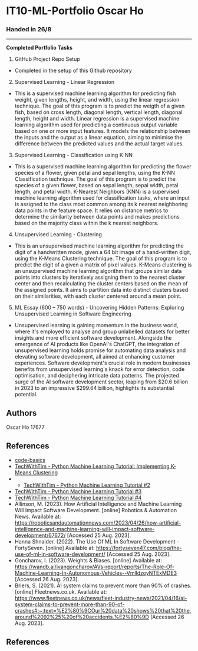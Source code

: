 # IT10-ML-Portfolio Oscar Ho
### Handed in 26/8

---

**Completed Portfolio Tasks**
1. GitHub Project Repo Setup
  - Completed in the setup of this Github repository
2. Supervised Learning - Linear Regression
  - This is a supervised machine learning algorithm for predicting  fish weight, given lengths, height, and width, using the linear regression technique. The goal of this program is to predict the weigth of a given fish, based on cross length, diagonal length, vertical length, diagonal length, height and width. Linear regression is a supervised machine learning algorithm used for predicting a continuous output variable based on one or more input features. It models the relationship between the inputs and the output as a linear equation, aiming to minimise the difference between the predicted values and the actual target values.
3. Supervised Learning - Classification using K-NN
  - This is a supervised machine learning algorithm for predicting the flower species of a flower, given petal and sepal lengths, using the K-NN Classification technique. The goal of this program is to predict the species of a given flower, based on sepal length, sepal width, petal length, and petal width. K-Nearest Neighbors (KNN) is a supervised machine learning algorithm used for classification tasks, where an input is assigned to the class most common among its k nearest neighboring data points in the feature space. It relies on distance metrics to determine the similarity between data points and makes predictions based on the majority class within the k nearest neighbors.
4. Unsupervised Learning - Clustering
  - This is an unsupervised machine learning algorithm for predicting the digit of a handwritten mode, given a 64 bit image of a hand-written digit, using the K-Means Clustering technique. The goal of this program is to predict the digit of a given a matrix of pixel values. K-Means clustering is an unsupervised machine learning algorithm that groups similar data points into clusters by iteratively assigning them to the nearest cluster center and then recalculating the cluster centers based on the mean of the assigned points. It aims to partition data into distinct clusters based on their similarities, with each cluster centered around a mean point.
5. ML Essay (600 – 750 words) - Uncovering Hidden Patterns: Exploring Unsupervised Learning in Software Engineering
  - Unsupervised learning is gaining momentum in the business world, where it's employed to analyse and group unlabelled datasets for better insights and more efficient software development. Alongside the emergence of AI products like OpenAI's ChatGPT, the integration of unsupervised learning holds promise for automating data analysis and elevating software development, all aimed at enhancing customer experiences. Software development's crucial role in modern businesses benefits from unsupervised learning's knack for error detection, code optimisation, and deciphering intricate data patterns. The projected surge of the AI software development sector, leaping from $20.6 billion in 2023 to an impressive $299.64 billion, highlights its substantial potential.


## Authors
Oscar Ho
17677

## References
* [code-basics](https://youtu.be/CQveSaMyEwM)
* [TechWithTim - Python Machine Learning Tutorial: Implementing K-Means Clustering](https://youtu.be/i5fIB4Gqaec)
* * [TechWithTim - Python Machine Learning Tutorial #2](https://youtu.be/45ryDIPHdGg)
* [TechWithTim - Python Machine Learning Tutorial #3](https://youtu.be/1BYu65vLKdA?list=PLzMcBGfZo4-mP7qA9cagf68V06sko5otr)
* [TechWithTim - Python Machine Learning Tutorial #4](https://youtu.be/bFTIQDCvIrc)
* Allinson, M. (2023). How Artificial Intelligence and Machine Learning Will Impact Software Development. [online] Robotics & Automation News. Available at: https://roboticsandautomationnews.com/2023/04/26/how-artificial-intelligence-and-machine-learning-will-impact-software-development/67672/ [Accessed 25 Aug. 2023].
* Hanna Shnaider. (2022). The Use Of ML In Software Development - FortySeven. [online] Available at: https://fortyseven47.com/blog/the-use-of-ml-in-software-development/ [Accessed 25 Aug. 2023].
* Goncharov, I. (2023). Weights & Biases. [online] Available at: https://wandb.ai/ivangoncharov/AVs-report/reports/The-Role-Of-Machine-Learning-In-Autonomous-Vehicles--VmlldzoyNTExMDE3 [Accessed 26 Aug. 2023].
* Briers, S. (2021). AI system claims to prevent more than 90% of crashes. [online] Fleetnews.co.uk. Available at: https://www.fleetnews.co.uk/news/fleet-industry-news/2021/04/16/ai-system-claims-to-prevent-more-than-90-of-crashes#:~:text=%E2%80%9COur%20data%20shows%20that%20the,around%2092%25%20of%20accidents.%E2%80%9D [Accessed 26 Aug. 2023].

## References
